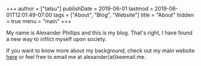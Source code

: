 +++
author = ["tatsu"]
publishDate = 2019-06-01
lastmod = 2019-06-01T12:01:49-07:00
tags = ["About", "Blog", "Website"]
title = "About"
hidden = true
menu = "main"
+++

My name is Alexander Phillips and this is my blog. That's right, I have found a new way to inflict myself upon society.

If you want to know more about my background, check out my main website [here](http://alexphillips.xyz) or feel free to email me at alexander(at)keemail.me.